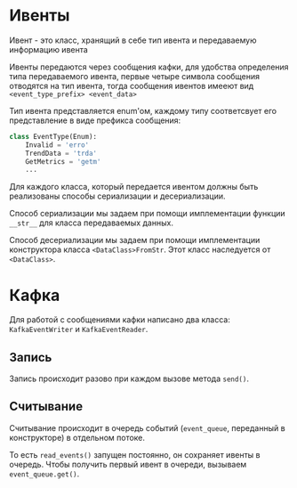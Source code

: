 # Ивенты
Ивент - это класс, хранящий в себе тип ивента и передаваемую информацию ивента

Ивенты передаются через сообщения кафки, для удобства определения типа передаваемого ивента, первые четыре символа сообщения отводятся на тип ивента, тогда сообщения ивентов имееют вид `<event_type_prefix> <event_data>`

Тип ивента представляется enum'ом, каждому типу соответсвует его представление в виде префикса сообщения:

```py
class EventType(Enum):
    Invalid = 'erro'
    TrendData = 'trda'
    GetMetrics = 'getm'
    ...
```

Для каждого класса, который передается ивентом должны быть реализованы способы сериализации и десериализации.

Способ сериализации мы задаем при помощи имплементации функции `__str__` для класса передаваемых данных.

Способ десериализации мы задаем при помощи имплементации конструктора класса `<DataClass>FromStr`. Этот класс наследуется от `<DataClass>`.

# Кафка

Для работой с сообщениями кафки написано два класса: `KafkaEventWriter` и `KafkaEventReader`.

## Запись

Запись происходит разово при каждом вызове метода `send()`.

## Считывание

Считывание происходит в очередь событий (`event_queue`, переданный в конструкторе) в отдельном потоке.

То есть `read_events()` запущен постоянно, он сохраняет ивенты в очередь. Чтобы получить первый ивент в очереди, вызываем `event_queue.get()`.
